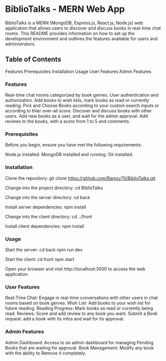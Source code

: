 # BiblioTalks - MERN Web App
BiblioTalks is a MERN (MongoDB, Express.js, React.js, Node.js) web application that allows users to discover and discuss books in real-time chat rooms. This README provides information on how to set up the development environment and outlines the features available for users and administrators.

## Table of Contents
Features
Prerequisites
Installation
Usage
User Features
Admin Features

### Features

Real-time chat rooms categorized by book genres.
User authentication and authorization.
Add books to wish lists, mark books as read or currently reading.
Pick and Choose Books according to your custom search inputs or according to thier over-all score.
Discover and discuss books with other users.
Add new books as a user, and wait for the admin approval.
Add reviews to the books, with a score from 1 to 5 and comments.


### Prerequisites
Before you begin, ensure you have met the following requirements:

Node.js installed.
MongoDB installed and running.
Git installed.

### Installation
Clone the repository:
git clone https://github.com/Ramzy70/BiblioTalks.git

Change into the project directory:
cd BiblioTalks

Change into the server directory:
cd back

Install server dependencies:
npm install

Change into the client directory:
cd ../front

Install client dependencies:
npm install

### Usage

Start the server:
cd back
npm run dev

Start the client:
cd front
npm start

Open your browser and visit http://localhost:3000 to access the web application.

### User Features

Real-Time Chat: Engage in real-time conversations with other users in chat rooms based on book genres.
Wish List: Add books to your wish list for future reading.
Reading Progress: Mark books as read or currently being read.
Reviews: Score and add review to any book you want.
Submit a Book request: add a book with its infos and wait for its approval.

### Admin Features

Admin Dashboard: Access to an admin dashboard for managing Pending Books that are waiting for approval.
Book Management: Modify any book with the ability to Remove it completely.
